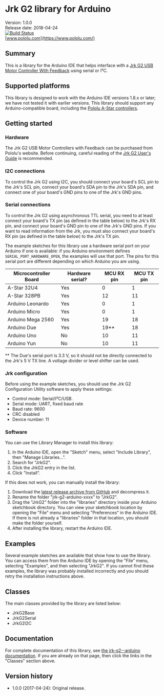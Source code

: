 # Jrk G2 library for Arduino

Version: 1.0.0<br>
Release date: 2018-04-24<br>
[![Build Status](https://travis-ci.org/pololu/jrk-g2-arduino.svg?branch=master)](https://travis-ci.org/pololu/jrk-g2-arduino)<br>
[www.pololu.com](https://www.pololu.com/)

## Summary

This is a library for the Arduino IDE that helps interface with a
[Jrk G2 USB Motor Controller With Feedback][jrk]
using serial or I&sup2;C.

## Supported platforms

This library is designed to work with the Arduino IDE versions 1.8.x or later;
we have not tested it with earlier versions.  This library should support any
Arduino-compatible board, including the [Pololu A-Star controllers][a-star].

## Getting started

### Hardware

The Jrk G2 USB Motor Controllers with Feedback can be purchased from Pololu's
website.  Before continuing, careful reading of the [Jrk G2 User's Guide][guide]
is recommended.

### I2C connections

To control the Jrk G2 using I2C, you should connect your board's SCL pin to the
Jrk's SCL pin, connect your board's SDA pin to the Jrk's SDA pin, and connect
one of your board's GND pins to one of the Jrk's GND pins.

### Serial connections

To control the Jrk G2 using asynchronous TTL serial, you need to at least
connect your board's TX pin (as defined in the table below) to the Jrk's RX pin,
and connect your board's GND pin to one of the Jrk's GND pins.  If you want to
read information from the Jrk, you must also connect your board's RX pin (as
defined in the table below) to the Jrk's TX pin.

The example sketches for this library use a hardware serial port on your Arduino
if one is available: if you Arduino environment defines
`SERIAL_PORT_HARDWARE_OPEN`, the examples will use that port.  The pins for this
serial port are different depending on which Arduino you are using.

| Microcontroller Board | Hardware serial? | MCU RX pin | MCU TX pin |
|-----------------------|------------------|------------|------------|
| A-Star 32U4           |        Yes       |      0     |      1     |
| A-Star 328PB          |        Yes       |     12     |     11     |
| Arduino Leonardo      |        Yes       |      0     |      1     |
| Arduino Micro         |        Yes       |      0     |      1     |
| Arduino Mega 2560     |        Yes       |     19     |     18     |
| Arduino Due           |        Yes       |     19**   |     18     |
| Arduino Uno           |        No        |     10     |     11     |
| Arduino Yun           |        No        |     10     |     11     |

** The Due's serial port is 3.3&nbsp;V, so it should not be directly connected
to the Jrk's 5&nbsp;V TX line. A voltage divider or level shifter can be
used.

### Jrk configuration

Before using the example sketches, you should use the
Jrk G2 Configuration Utility software to apply these settings:

* Control mode: Serial/I&sup2;C/USB.
* Serial mode: UART, fixed baud rate
* Baud rate: 9600
* CRC disabled
* Device number: 11

### Software

You can use the Library Manager to install this library:

1. In the Arduino IDE, open the "Sketch" menu, select "Include Library", then
   "Manage Libraries...".
2. Search for "JrkG2".
3. Click the JrkG2 entry in the list.
4. Click "Install".

If this does not work, you can manually install the library:

1. Download the
   [latest release archive from GitHub](https://github.com/pololu/jrk-g2-arduino/releases)
   and decompress it.
2. Rename the folder "jrk-g2-arduino-xxxx" to "JrkG2".
3. Drag the "JrkG2" folder into the "libraries" directory inside your
   Arduino sketchbook directory. You can view your sketchbook location by
   opening the "File" menu and selecting "Preferences" in the Arduino IDE. If
   there is not already a "libraries" folder in that location, you should make
   the folder yourself.
4. After installing the library, restart the Arduino IDE.

## Examples

Several example sketches are available that show how to use the library. You can
access them from the Arduino IDE by opening the "File" menu, selecting
"Examples", and then selecting "JrkG2". If you cannot find these
examples, the library was probably installed incorrectly and you should retry
the installation instructions above.

## Classes

The main classes provided by the library are listed below:

* JrkG2Base
* JrkG2Serial
* JrkG2I2C

## Documentation

For complete documentation of this library, see [the jrk-g2--arduino documentation][doc].  If you are already on that page, then click the links in the "Classes" section above.

[a-star]: https://www.pololu.com/a-star
[doc]: https://pololu.github.io/jrk-g2-arduino/
[jrk]: https://www.pololu.com/jrk
[guide]: https://www.pololu.com/docs/0J73
[ide]: https://www.arduino.cc/en/Main/Software

## Version history

* 1.0.0 (2017-04-24): Original release.

